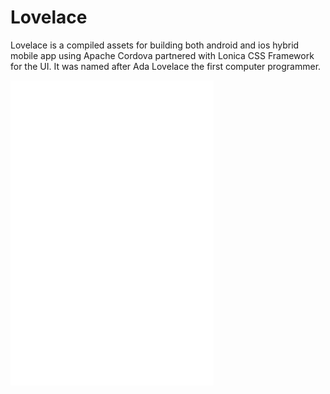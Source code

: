 # Lovelace
Lovelace is a compiled assets for building both android and ios hybrid mobile app using Apache Cordova partnered with Lonica CSS Framework for the UI. It was named after Ada Lovelace the first computer programmer.

<img src="https://github.com/allencasul/Lovelace/blob/bd52e82a053ef717ccadd201ff8c7e9476228b99/res/screen/android/splash-port-xxxhdpi.png" style="max-width:100%;" width="325">
